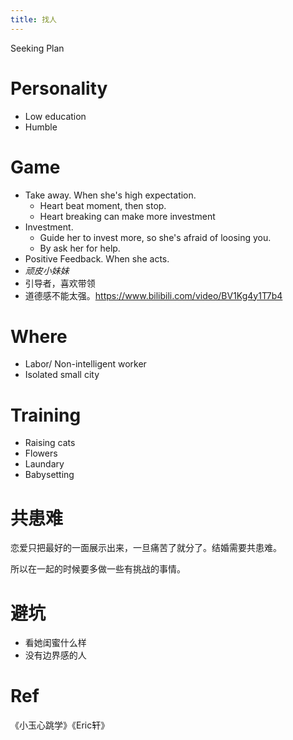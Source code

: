```yaml
---
title: 找人
---
```


Seeking Plan

# Personality

- Low education
- Humble

# Game

- Take away. When she's high expectation.
	- Heart beat moment, then stop.
	- Heart breaking can make more investment
- Investment. 
	- Guide her to invest more, so she's afraid of loosing you.
	- By ask her for help.
- Positive Feedback. When she acts.
- *顽皮小妹妹*
- 引导者，喜欢带领
- 道德感不能太强。https://www.bilibili.com/video/BV1Kg4y1T7b4

# Where

- Labor/ Non-intelligent worker
- Isolated small city


# Training

- Raising cats
- Flowers
- Laundary
- Babysetting

# 共患难

恋爱只把最好的一面展示出来，一旦痛苦了就分了。结婚需要共患难。

所以在一起的时候要多做一些有挑战的事情。

# 避坑

- 看她闺蜜什么样
- 没有边界感的人

# Ref

《小玉心跳学》《Eric轩》